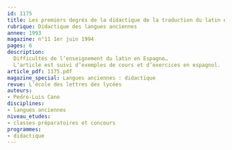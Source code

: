 ```yaml
---
id: 1175
title: Les premiers degrés de la didactique de la traduction du latin en Espagne
rubrique: Didactique des langues anciennes
annee: 1993
magazine: n°11 1er juin 1994
pages: 6
description: 
  Difficultés de l’enseignement du latin en Espagne…
  L’article est suivi d’exemples de cours et d’exercices en espagnol.
article_pdf: 1175.pdf
magazine_special: Langues anciennes : didactique
revue: L’école des lettres des lycées
auteurs:
- Pedro-Luis Cano
disciplines:
- langues anciennes
niveau_etudes:
- classes préparatoires et concours
programmes:
- didactique
---
```

